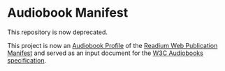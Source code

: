 # Audiobook Manifest

This repository is now deprecated.

This project is now an [Audiobook Profile](https://github.com/readium/webpub-manifest/blob/master/profiles/audiobook.md) of the [Readium Web Publication Manifest](https://github.com/readium/webpub-manifest) and served as an input document for the [W3C Audiobooks specification](https://www.w3.org/TR/audiobooks/).
